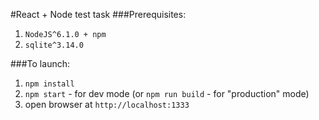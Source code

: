 #React + Node test task
###Prerequisites:
1. `NodeJS^6.1.0 + npm`
2. `sqlite^3.14.0`

###To launch:
1. `npm install`
2. `npm start` - for dev mode (or `npm run build` - for "production" mode)
3. open browser at `http://localhost:1333`